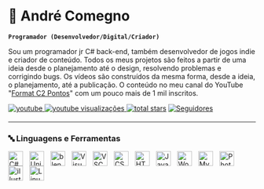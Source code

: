 # 🚀 André Comegno
**`Programador (Desenvolvedor/Digital/Criador)`**

Sou um programador jr C# back-end, também desenvolvedor de jogos indie e criador de conteúdo. Todos os meus projetos são feitos a partir de uma ideia desde o planejamento até o design, resolvendo problemas e corrigindo bugs. 
Os vídeos são construídos da mesma forma, desde a ideia, o planejamento, até a publicação. O conteúdo no meu canal do YouTube "[Format C2 Pontos][youtube]" com um pouco mais de 1 mil inscritos.

<p align="left">
  <a href="https://www.youtube.com/c/formatc2pontosbr?sub_confirmation=1" target="_blank">
<img src=https://img.shields.io/badge/youtube-%23EE4831.svg?&style=for-the-badge&logo=youtube&logoColor=white alt=youtube style="margin-bottom: 5px;" />
</a>
  <a href="https://www.youtube.com/c/formatc2pontosbr">
    <img alt="youtube visualizações" title="YouTube Visualizações" src="https://freshidea.com/jonah/app/youtube-stats-badges/view-count-badge.php"/> 
  <a href="https://github.com/andrecomegno?tab=repositories">
    <img alt="total stars" title="Total stars no GitHub" src="https://custom-icon-badges.demolab.com/github/stars/andrecomegno?color=55960c&style=for-the-badge&labelColor=488207&logo=star"/></a>
  <a href="https://github.com/andrecomegno?tab=followers">
    <img alt="Seguidores" title="Seguidores no Github" src="https://custom-icon-badges.demolab.com/github/followers/andrecomegno?color=236ad3&labelColor=1155ba&style=for-the-badge&logo=person-add&label=Follow&logoColor=white"/>
    </a>
</p>

---

### 🔤 Linguagens e Ferramentas
<img align="left" alt="C#" width="30px" style="padding-right:10px;" src="https://cdn.jsdelivr.net/gh/devicons/devicon/icons/csharp/csharp-original.svg" />
<img align="left" alt="Unity" width="30px" style="padding-right:10px;" src="https://cdn.jsdelivr.net/gh/devicons/devicon/icons/unity/unity-original.svg" />
<img align="left" alt="blender" width="30px" style="padding-right:10px;" src="https://cdn.jsdelivr.net/gh/devicons/devicon/icons/blender/blender-original.svg" />  
<img align="left" alt="VisualStudio" width="30px" style="padding-right:10px;" src="https://cdn.jsdelivr.net/gh/devicons/devicon/icons/visualstudio/visualstudio-plain.svg" />
<img align="left" alt="VSCode" width="30px" style="padding-right:10px;" src="https://cdn.jsdelivr.net/gh/devicons/devicon/icons/vscode/vscode-original.svg" />  
<img align="left" alt="CSS" width="30px" style="padding-right:10px;" src="https://cdn.jsdelivr.net/gh/devicons/devicon/icons/css3/css3-plain.svg" />
<img align="left" alt="HTML" width="30px" style="padding-right:10px;" src="https://cdn.jsdelivr.net/gh/devicons/devicon/icons/html5/html5-plain.svg" />
<img align="left" alt="JavaScript" width="30px" style="padding-right:10px;" src="https://cdn.jsdelivr.net/gh/devicons/devicon/icons/javascript/javascript-plain.svg" />
<img align="left" alt="WordPress" width="30px" style="padding-right:10px;" src="https://cdn.jsdelivr.net/gh/devicons/devicon/icons/wordpress/wordpress-original.svg" />
<img align="left" alt="MySQL" width="30px" style="padding-right:10px;" src="https://cdn.jsdelivr.net/gh/devicons/devicon/icons/mysql/mysql-original.svg" />
<img align="left" alt="Photoshop" width="30px" style="padding-right:10px;" src="https://cdn.jsdelivr.net/gh/devicons/devicon/icons/photoshop/photoshop-plain.svg" />
<img align="left" alt="illustrator" width="30px" style="padding-right:10px;" src="https://cdn.jsdelivr.net/gh/devicons/devicon/icons/illustrator/illustrator-plain.svg" />
<img align="left" alt="Linux" width="30px" style="padding-right:10px;" src="https://cdn.jsdelivr.net/gh/devicons/devicon/icons/linux/linux-original.svg" />
</br>

#

[youtube]: https://youtube.com/formatc2pontosbr
